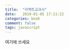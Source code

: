 ```yaml
---
title:  "리엑트교과서"
date:   2019-01-05 17:11:22
categories: book
comment: false
tags: javascript
---
```

여기에 쓰세요
